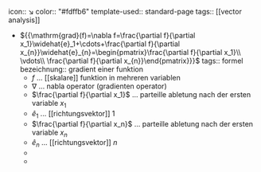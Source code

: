 icon:: ↘
color:: "#fdffb6"
template-used:: standard-page
tags:: [[vector analysis]]

- ${{\mathrm{grad}(f)=\nabla f=\frac{\partial f}{\partial x_1}\widehat{e}_1+\cdots+\frac{\partial f}{\partial x_{n}}\widehat{e}_{n}=\begin{pmatrix}\frac{\partial f}{\partial x_1}\\ \vdots\\ \frac{\partial f}{\partial x_{n}}\end{pmatrix}}}$
  tags:: formel
  bezeichnung:: gradient einer funktion
	- $f$ ... [[skalare]] funktion in mehreren  variablen
	- $\nabla$ ... nabla operator (gradienten operator)
	- $\frac{\partial f}{\partial x_1}$ ... parteille abletung nach der ersten variable $x_1$
	- $\widehat{e}_1$ ... [[richtungsvektor]]  $1$
	- $\frac{\partial f}{\partial x_n}$ ... parteille abletung nach der ersten variable $x_n$
	- $\widehat{e}_n$ ... [[richtungsvektor]]  $n$
	-
	-